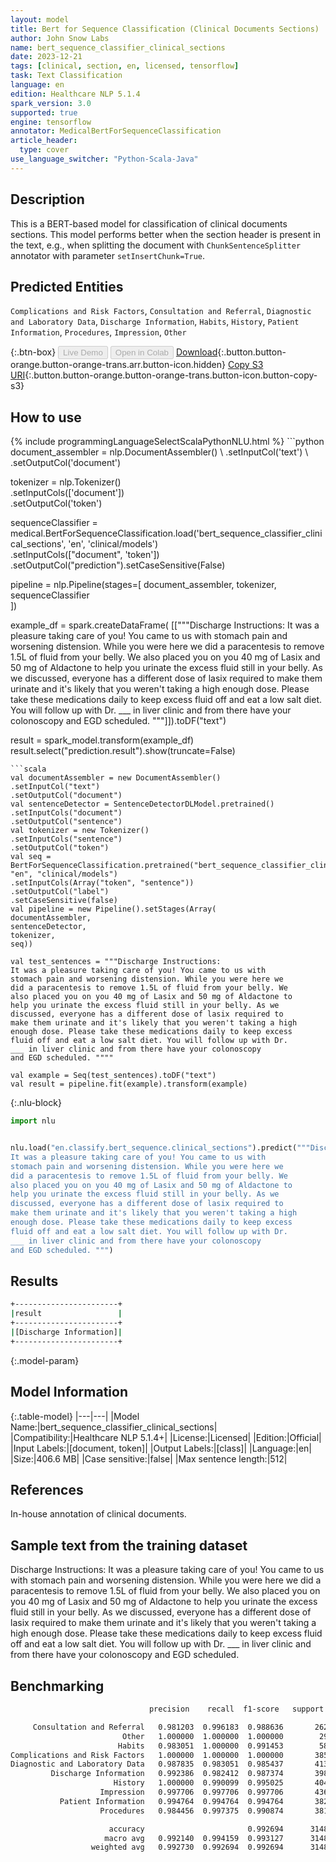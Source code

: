 ```yaml
---
layout: model
title: Bert for Sequence Classification (Clinical Documents Sections)
author: John Snow Labs
name: bert_sequence_classifier_clinical_sections
date: 2023-12-21
tags: [clinical, section, en, licensed, tensorflow]
task: Text Classification
language: en
edition: Healthcare NLP 5.1.4
spark_version: 3.0
supported: true
engine: tensorflow
annotator: MedicalBertForSequenceClassification
article_header:
  type: cover
use_language_switcher: "Python-Scala-Java"
---
```


## Description

This is a BERT-based model for classification of clinical documents sections. This model performs better when the section header is present in the text, e.g., when splitting the document with `ChunkSentenceSplitter` annotator with parameter `setInsertChunk=True`.

## Predicted Entities

`Complications and Risk Factors`, `Consultation and Referral`, `Diagnostic and Laboratory Data`, `Discharge Information`, `Habits`, `History`, `Patient Information`, `Procedures`, `Impression`, `Other`

{:.btn-box}
<button class="button button-orange" disabled>Live Demo</button>
<button class="button button-orange" disabled>Open in Colab</button>
[Download](https://s3.amazonaws.com/auxdata.johnsnowlabs.com/clinical/models/bert_sequence_classifier_clinical_sections_en_5.1.4_3.0_1703164186752.zip){:.button.button-orange.button-orange-trans.arr.button-icon.hidden}
[Copy S3 URI](s3://auxdata.johnsnowlabs.com/clinical/models/bert_sequence_classifier_clinical_sections_en_5.1.4_3.0_1703164186752.zip){:.button.button-orange.button-orange-trans.button-icon.button-copy-s3}

## How to use



<div class="tabs-box" markdown="1">
{% include programmingLanguageSelectScalaPythonNLU.html %}
```python
document_assembler = nlp.DocumentAssembler() \
    .setInputCol('text') \
    .setOutputCol('document')

tokenizer = nlp.Tokenizer() \
    .setInputCols(['document']) \
    .setOutputCol('token')

sequenceClassifier = medical.BertForSequenceClassification.load('bert_sequence_classifier_clinical_sections', 'en', 'clinical/models')\
    .setInputCols(["document", 'token'])\
    .setOutputCol("prediction").setCaseSensitive(False)

pipeline = nlp.Pipeline(stages=[
    document_assembler, 
    tokenizer,
    sequenceClassifier  
])

example_df = spark.createDataFrame(
        [["""Discharge Instructions:
It was a pleasure taking care of you! You came to us with 
stomach pain and worsening distension. While you were here we 
did a paracentesis to remove 1.5L of fluid from your belly. We 
also placed you on you 40 mg of Lasix and 50 mg of Aldactone to 
help you urinate the excess fluid still in your belly. As we 
discussed, everyone has a different dose of lasix required to 
make them urinate and it's likely that you weren't taking a high 
enough dose. Please take these medications daily to keep excess 
fluid off and eat a low salt diet. You will follow up with Dr. 
___ in liver clinic and from there have your colonoscopy 
and EGD scheduled. """]]).toDF("text")


result = spark_model.transform(example_df)
result.select("prediction.result").show(truncate=False)
```
```scala
val documentAssembler = new DocumentAssembler()
.setInputCol("text")
.setOutputCol("document")
val sentenceDetector = SentenceDetectorDLModel.pretrained()
.setInputCols("document")
.setOutputCol("sentence")
val tokenizer = new Tokenizer()
.setInputCols("sentence")
.setOutputCol("token")
val seq = BertForSequenceClassification.pretrained("bert_sequence_classifier_clinical_sections", "en", "clinical/models")
.setInputCols(Array("token", "sentence"))
.setOutputCol("label")
.setCaseSensitive(false)
val pipeline = new Pipeline().setStages(Array(
documentAssembler,
sentenceDetector,
tokenizer,
seq))

val test_sentences = """Discharge Instructions:
It was a pleasure taking care of you! You came to us with 
stomach pain and worsening distension. While you were here we 
did a paracentesis to remove 1.5L of fluid from your belly. We 
also placed you on you 40 mg of Lasix and 50 mg of Aldactone to 
help you urinate the excess fluid still in your belly. As we 
discussed, everyone has a different dose of lasix required to 
make them urinate and it's likely that you weren't taking a high 
enough dose. Please take these medications daily to keep excess 
fluid off and eat a low salt diet. You will follow up with Dr. 
___ in liver clinic and from there have your colonoscopy 
and EGD scheduled. """"

val example = Seq(test_sentences).toDF("text")
val result = pipeline.fit(example).transform(example)
```

{:.nlu-block}
```python
import nlu


nlu.load("en.classify.bert_sequence.clinical_sections").predict("""Discharge Instructions:
It was a pleasure taking care of you! You came to us with 
stomach pain and worsening distension. While you were here we 
did a paracentesis to remove 1.5L of fluid from your belly. We 
also placed you on you 40 mg of Lasix and 50 mg of Aldactone to 
help you urinate the excess fluid still in your belly. As we 
discussed, everyone has a different dose of lasix required to 
make them urinate and it's likely that you weren't taking a high 
enough dose. Please take these medications daily to keep excess 
fluid off and eat a low salt diet. You will follow up with Dr. 
___ in liver clinic and from there have your colonoscopy 
and EGD scheduled. """)
```
</div>

## Results

```bash
+-----------------------+
|result                 |
+-----------------------+
|[Discharge Information]|
+-----------------------+
```

{:.model-param}
## Model Information

{:.table-model}
|---|---|
|Model Name:|bert_sequence_classifier_clinical_sections|
|Compatibility:|Healthcare NLP 5.1.4+|
|License:|Licensed|
|Edition:|Official|
|Input Labels:|[document, token]|
|Output Labels:|[class]|
|Language:|en|
|Size:|406.6 MB|
|Case sensitive:|false|
|Max sentence length:|512|

## References

In-house annotation of clinical documents.

## Sample text from the training dataset

Discharge Instructions:
It was a pleasure taking care of you! You came to us with 
stomach pain and worsening distension. While you were here we 
did a paracentesis to remove 1.5L of fluid from your belly. We 
also placed you on you 40 mg of Lasix and 50 mg of Aldactone to 
help you urinate the excess fluid still in your belly. As we 
discussed, everyone has a different dose of lasix required to 
make them urinate and it's likely that you weren't taking a high 
enough dose. Please take these medications daily to keep excess 
fluid off and eat a low salt diet. You will follow up with Dr. 
___ in liver clinic and from there have your colonoscopy 
and EGD scheduled.

## Benchmarking

```bash
                               precision    recall  f1-score   support

     Consultation and Referral   0.981203  0.996183  0.988636       262
                         Other   1.000000  1.000000  1.000000        29
                        Habits   0.983051  1.000000  0.991453        58
Complications and Risk Factors   1.000000  1.000000  1.000000       385
Diagnostic and Laboratory Data   0.987835  0.983051  0.985437       413
         Discharge Information   0.992386  0.982412  0.987374       398
                       History   1.000000  0.990099  0.995025       404
                    Impression   0.997706  0.997706  0.997706       436
           Patient Information   0.994764  0.994764  0.994764       382
                    Procedures   0.984456  0.997375  0.990874       381

                      accuracy                       0.992694      3148
                     macro avg   0.992140  0.994159  0.993127      3148
                  weighted avg   0.992730  0.992694  0.992694      3148
```